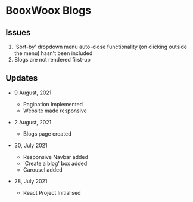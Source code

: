 # BooxWoox Blogs

## Issues
1. 'Sort-by' dropdown menu auto-close functionality (on clicking outside the menu) hasn't been included
2. Blogs are not rendered first-up

## Updates
- 9 August, 2021
    - Pagination Implemented
    - Website made responsive

- 2 August, 2021
    - Blogs page created

- 30, July 2021
    - Responsive Navbar added
    - 'Create a blog' box added
    - Carousel added

- 28, July 2021
    - React Project Initialised